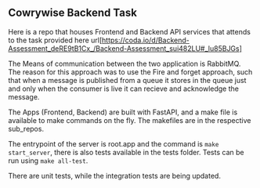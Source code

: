 ## Cowrywise Backend Task

Here is a repo that houses Frontend and Backend API services that attends to the task provided here url[https://coda.io/d/Backend-Assessment_deRE9tB1Cx_/Backend-Assessment_sui482LU#_lu85BJGs]


The Means of communication between the two application is RabbitMQ. The reason for this approach was to use the Fire and forget approach, such that when a message is published from a queue it stores in the queue just and only when the consumer is live it can recieve and acknowledge the message. 


The Apps (Frontend, Backend) are built with FastAPI, and a make file is available to make commands on the fly. The makefiles are in the respective sub_repos.

The entrypoint of the server is root.app and the command is `make start_server`, there is also tests available in the tests folder.
Tests can be run using `make all-test`.


There are unit tests, while the integration tests are being updated. 

